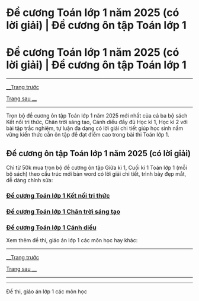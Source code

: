 # Đề cương Toán lớp 1 năm 2025 (có lời giải) | Đề cương ôn tập Toán lớp 1

# Đề cương Toán lớp 1 năm 2025 (có lời giải) | Đề cương ôn tập Toán lớp 1

* * *

[__Trang trước](https://www.vietjack.com/de-kiem-tra-lop-1/index.jsp)

[Trang sau __](https://www.vietjack.com/de-kiem-tra-lop-1/de-cuong-toan-lop-1-ket-noi-tri-thuc.jsp)

* * *

Trọn bộ đề cương ôn tập Toán lớp 1 năm 2025 mới nhất của cả ba bộ sách Kết nối tri thức, Chân trời sáng tạo, Cánh diều đầy đủ Học kì 1, Học kì 2 với bài tập trắc nghiệm, tự luận đa dạng có lời giải chi tiết giúp học sinh nắm vững kiến thức cần ôn tập để đạt điểm cao trong bài thi Toán lớp 1.

## Đề cương ôn tập Toán lớp 1 năm 2025 (có lời giải)

Chỉ từ 50k mua trọn bộ đề cương ôn tập Giữa kì 1, Cuối kì 1 Toán lớp 1 (mỗi bộ sách) theo cấu trúc mới bản word có lời giải chi tiết, trình bày đẹp mắt, dễ dàng chỉnh sửa:

### [**Đề cương Toán lớp 1 Kết nối tri thức**](https://www.vietjack.com/de-kiem-tra-lop-1/de-cuong-toan-lop-1-ket-noi-tri-thuc.jsp)

### [**Đề cương Toán lớp 1 Chân trời sáng tạo**](https://www.vietjack.com/de-kiem-tra-lop-1/de-cuong-toan-lop-1-chan-troi-sang-tao.jsp)

### [**Đề cương Toán lớp 1 Cánh diều**](https://www.vietjack.com/de-kiem-tra-lop-1/de-cuong-toan-lop-1-canh-dieu.jsp)

Xem thêm đề thi, giáo án lớp 1 các môn học hay khác:

* * *

[__Trang trước](https://www.vietjack.com/de-kiem-tra-lop-1/index.jsp)

[Trang sau __](https://www.vietjack.com/de-kiem-tra-lop-1/de-cuong-toan-lop-1-ket-noi-tri-thuc.jsp)

* * *

* * *

Đề thi, giáo án lớp 1 các môn học
